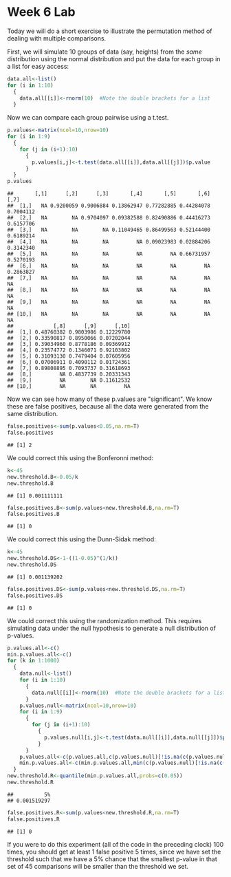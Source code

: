 Week 6 Lab
=============
  
Today we will do a short exercise to illustrate the permutation method of dealing with multiple comparisons.

First, we will simulate 10 groups of data (say, heights) from the *same* distribution using the normal distribution and put the data for each group in a list for easy access:


```r
data.all<-list()
for (i in 1:10)
  {
    data.all[[i]]<-rnorm(10)  #Note the double brackets for a list
  }
```

Now we can compare each group pairwise using a t.test.


```r
p.values<-matrix(ncol=10,nrow=10)
for (i in 1:9)
  {
    for (j in (i+1):10)
      {
        p.values[i,j]<-t.test(data.all[[i]],data.all[[j]])$p.value 
      }
  }
p.values
```

```
##       [,1]      [,2]      [,3]       [,4]       [,5]       [,6]      [,7]
##  [1,]   NA 0.9200059 0.9006884 0.13862947 0.77282885 0.44284078 0.7004112
##  [2,]   NA        NA 0.9704097 0.09382588 0.82490886 0.44416273 0.6157706
##  [3,]   NA        NA        NA 0.11049465 0.86499563 0.52144400 0.6189214
##  [4,]   NA        NA        NA         NA 0.09023983 0.02884206 0.3142340
##  [5,]   NA        NA        NA         NA         NA 0.66731957 0.5270193
##  [6,]   NA        NA        NA         NA         NA         NA 0.2863827
##  [7,]   NA        NA        NA         NA         NA         NA        NA
##  [8,]   NA        NA        NA         NA         NA         NA        NA
##  [9,]   NA        NA        NA         NA         NA         NA        NA
## [10,]   NA        NA        NA         NA         NA         NA        NA
##             [,8]      [,9]      [,10]
##  [1,] 0.48760382 0.9803986 0.12229780
##  [2,] 0.33590817 0.8950066 0.07202044
##  [3,] 0.39034960 0.8778186 0.09369912
##  [4,] 0.23574772 0.1346071 0.92103802
##  [5,] 0.31093130 0.7479404 0.07605956
##  [6,] 0.07006911 0.4090112 0.01724361
##  [7,] 0.89808895 0.7093737 0.31618693
##  [8,]         NA 0.4837739 0.20331343
##  [9,]         NA        NA 0.11612532
## [10,]         NA        NA         NA
```

Now we can see how many of these p.values are "significant". We know these are false positives, because all the data were generated from the same distribution.


```r
false.positives<-sum(p.values<0.05,na.rm=T)
false.positives
```

```
## [1] 2
```

We could correct this using the Bonferonni method:


```r
k<-45
new.threshold.B<-0.05/k
new.threshold.B
```

```
## [1] 0.001111111
```

```r
false.positives.B<-sum(p.values<new.threshold.B,na.rm=T)
false.positives.B
```

```
## [1] 0
```

We could correct this using the Dunn-Sidak method:


```r
k<-45
new.threshold.DS<-1-((1-0.05)^(1/k))
new.threshold.DS
```

```
## [1] 0.001139202
```

```r
false.positives.DS<-sum(p.values<new.threshold.DS,na.rm=T)
false.positives.DS
```

```
## [1] 0
```

We could correct this using the randomization method. This requires simulating data under the null hypothesis to generate a null distribution of p-values.



```r
p.values.all<-c()
min.p.values.all<-c()
for (k in 1:1000)
  {
    data.null<-list()
    for (i in 1:10)
      {
        data.null[[i]]<-rnorm(10)  #Note the double brackets for a list
      }
    p.values.null<-matrix(ncol=10,nrow=10)
    for (i in 1:9)
      {
        for (j in (i+1):10)
          {
            p.values.null[i,j]<-t.test(data.null[[i]],data.null[[j]])$p.value 
          }
      }
    p.values.all<-c(p.values.all,c(p.values.null)[!is.na(c(p.values.null))])
    min.p.values.all<-c(min.p.values.all,min(c(p.values.null)[!is.na(c(p.values.null))]))
  }
new.threshold.R<-quantile(min.p.values.all,probs=c(0.05))
new.threshold.R
```

```
##          5% 
## 0.001519297
```

```r
false.positives.R<-sum(p.values<new.threshold.R,na.rm=T)
false.positives.R
```

```
## [1] 0
```

If you were to do this experiment (all of the code in the preceding clock) 100 times, you should get at least 1 false positive 5 times, since we have set the threshold such that we have a 5% chance that the smallest p-value in that set of 45 comparisons will be smaller than the threshold we set.
